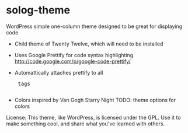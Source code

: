 solog-theme
===========

WordPress simple one-column theme designed to be great for displaying code

  * Child theme of Twenty Twelve, which will need to be installed

  * Uses Google Prettify for code syntax highlighting
    http://code.google.com/p/google-code-prettify/

  * Automattically attaches prettify to all <pre> tags 

  * Colors inspired by Van Gogh Starry Night
	TODO: theme options for colors




License: This theme, like WordPress, is licensed under the GPL.
		 Use it to make something cool, and share what you've learned with others.

